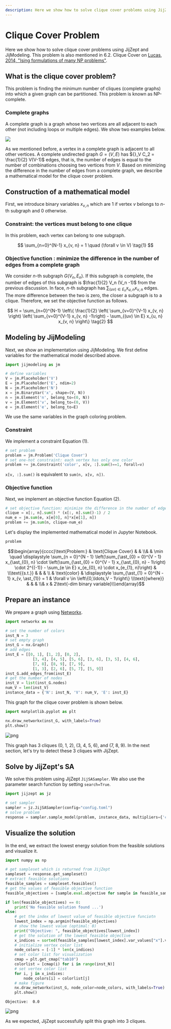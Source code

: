 ```yaml
--- 
description: Here we show how to solve clique cover problems using JijZept and JijModeling.
---
```


# Clique Cover Problem

Here we show how to solve clique cover problems using JijZept and JijModeling. 
This problem is also mentioned in 6.2. Clique Cover on [Lucas, 2014, "Ising formulations of many NP problems"](https://www.frontiersin.org/articles/10.3389/fphy.2014.00005/full).

## What is the clique cover problem?

This problem is finding the minimum number of cliques (complete graphs) into which a given graph can be partitioned.
This problem is known as NP-complete.

### Complete graphs

A complete graph is a graph whose two vertices are all adjacent to each other (not including loops or multiple edges).
We show two examples below.

![](./assets/clique_cover_01.png)

As we mentioned before, a vertex in a complete graph is adjacent to all other vertices. 
A complete undirected graph $G = (V, E)$ has ${}_V C_2 = \frac{1}{2} V(V-1)$ edges, that is, the number of edges is equal to the number of combinations choosing two vertices from $V$.
Based on minimizing the difference in the number of edges from a complete graph, we describe a mathematical model for the clique cover problem.


## Construction of a mathematical model

First, we introduce binary variables $x_{v, n}$ which are 1 if vertex $v$ belongs to $n$-th subgraph and 0 otherwise.

### Constraint: the vertices must belong to one clique

In this problem, each vertex can belong to one subgraph.

$$
\sum_{n=0}^{N-1} x_{v, n} = 1 \quad  (\forall v \in V) \tag{1}
$$

### Objective function : minimize the difference in the number of edges from a complete graph

We consider $n$-th subgraph $G (V_n, E_n)$. 
If this subgraph is complete, the number of edges of this subgraph is $\frac{1}{2} V_n (V_n -1)$ from the previous discussion. 
In face, $n$-th subgraph has $\sum_{(uv) \in E_n} x_{u, n} x_{v, n}$ edges.
The more difference between the two is zero, the closer a subgraph is to a clique.
Therefore, we set the objective function as follows.

$$
H
= \sum_{n=0}^{N-1} \left\{ \frac{1}{2} \left( \sum_{v=0}^{V-1} x_{v, n} \right) \left( \sum_{v=0}^{V-1} x_{v, n} -1\right) - \sum_{(uv) \in E} x_{u, n} x_{v, n} \right\} \tag{2}
$$

## Modeling by JijModeling

Next, we show an implementation using JijModeling. We first define variables for the mathematical model described above.


```python
import jijmodeling as jm

# define variables
V = jm.Placeholder('V')
E = jm.Placeholder('E', ndim=2)
N = jm.Placeholder('N')
x = jm.BinaryVar('x', shape=(V, N))
n = jm.Element('n', belong_to=(0, N))
v = jm.Element('v', belong_to=(0, V))
e = jm.Element('e', belong_to=E)
```

We use the same variables in the graph coloring problem.

### Constraint

We implement a constraint Equation (1).


```python
# set problem
problem = jm.Problem('Clique Cover')
# set one-hot constraint: each vertex has only one color
problem += jm.Constraint('color', x[v, :].sum()==1, forall=v)
```

`x[v, :].sum()` is equivalent to `sum(n, x[v, n])`.

### Objective function

Next, we implement an objective function Equation (2).


```python
# set objective function: minimize the difference in the number of edges from complete graph
clique = x[:, n].sum() * (x[:, n].sum()-1) / 2
num_e = jm.sum(e, x[e[0], n]*x[e[1], n])
problem += jm.sum(n, clique-num_e)
```

Let's display the implemented mathematical model in Jupyter Notebook.


```python
problem
```




$$\begin{array}{cccc}\text{Problem:} & \text{Clique Cover} & & \\& & \min \quad \displaystyle \sum_{n = 0}^{N - 1} \left(\sum_{\ast_{0} = 0}^{V - 1} x_{\ast_{0}, n} \cdot \left(\sum_{\ast_{0} = 0}^{V - 1} x_{\ast_{0}, n} - 1\right) \cdot 2^{(-1)} - \sum_{e \in E} x_{e_{0}, n} \cdot x_{e_{1}, n}\right) & \\\text{{s.t.}} & & & \\ & \text{color} & \displaystyle \sum_{\ast_{1} = 0}^{N - 1} x_{v, \ast_{1}} = 1 & \forall v \in \left\{0,\ldots,V - 1\right\} \\\text{{where}} & & & \\& x & 2\text{-dim binary variable}\\\end{array}$$



## Prepare an instance

We prepare a graph using [Networkx](https://networkx.org/).


```python
import networkx as nx

# set the number of colors
inst_N = 3
# set empty graph
inst_G = nx.Graph()
# add edges
inst_E = [[0, 1], [1, 2], [0, 2], 
            [3, 4], [4, 5], [5, 6], [3, 6], [3, 5], [4, 6], 
            [7, 8], [8, 9], [7, 9], 
            [1, 3], [2, 6], [5, 7], [5, 9]]
inst_G.add_edges_from(inst_E)
# get the number of nodes
inst_V = list(inst_G.nodes)
num_V = len(inst_V)
instance_data = {'N': inst_N, 'V': num_V, 'E': inst_E}
```

This graph for the clique cover problem is shown below.


```python
import matplotlib.pyplot as plt

nx.draw_networkx(inst_G, with_labels=True)
plt.show()
```


    
![png](9-clique_cover_files/9-clique_cover_15_0.png)
    


This graph has 3 cliques (0, 1, 2), (3, 4, 5, 6), and (7, 8, 9). 
In the next section, let's try to detect these 3 cliques with JijZept.

## Solve by JijZept's SA

We solve this problem using JijZept `JijSASampler`. We also use the parameter search function by setting `search=True`.


```python
import jijzept as jz

# set sampler
sampler = jz.JijSASampler(config="config.toml")
# solve problem
response = sampler.sample_model(problem, instance_data, multipliers={'color': 1.0}, num_reads=100, search=True)
```

## Visualize the solution

In the end, we extract the lowest energy solution from the feasible solutions and visualize it.


```python
import numpy as np

# get sampleset which is returned from JijZept
sampleset = response.get_sampleset()
# extract feasible solutions
feasible_samples = sampleset.feasibles()
# get the values of feasible objective function
feasible_objectives = [sample.eval.objective for sample in feasible_samples]

if len(feasible_objectives) == 0:
    print('No feasible solution found ...')
else:
    # get the index of lowest value of feasible objective funciotn
    lowest_index = np.argmin(feasible_objectives)
    # show the lowest value (optimal: 0)
    print("Objective: ", feasible_objectives[lowest_index])
    # get the solution of the lowest feasible objective
    x_indices = sorted(feasible_samples[lowest_index].var_values["x"].values)
    # initialize vertex color list
    node_colors = [-1] * len(x_indices)
    # set color list for visualization
    cmap = plt.get_cmap("tab10")
    colorlist = [cmap(i) for i in range(inst_N)]
    # set vertex color list
    for i, j in x_indices:
        node_colors[i] = colorlist[j]
    # make figure
    nx.draw_networkx(inst_G, node_color=node_colors, with_labels=True)
    plt.show()
```

    Objective:  0.0



    
![png](9-clique_cover_files/9-clique_cover_20_1.png)
    


As we expected, JijZept successfully split this graph into 3 cliques.
